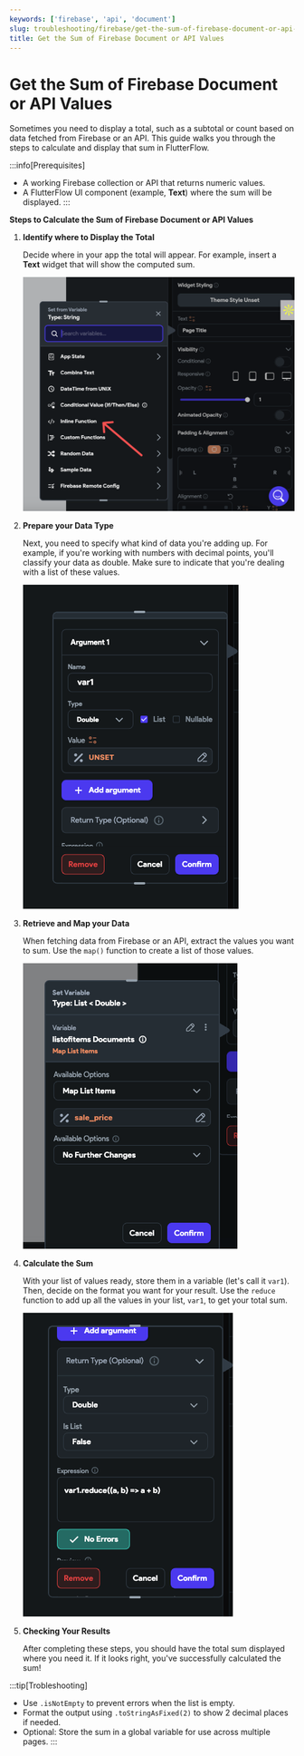 ```yaml
---
keywords: ['firebase', 'api', 'document']
slug: troubleshooting/firebase/get-the-sum-of-firebase-document-or-api-values
title: Get the Sum of Firebase Document or API Values
---
```

# Get the Sum of Firebase Document or API Values

Sometimes you need to display a total, such as a subtotal or count based on data fetched from Firebase or an API. This guide walks you through the steps to calculate and display that sum in FlutterFlow.

:::info[Prerequisites]
- A working Firebase collection or API that returns numeric values.
- A FlutterFlow UI component (example, **Text**) where the sum will be displayed.
:::

**Steps to Calculate the Sum of Firebase Document or API Values**

1. **Identify where to Display the Total**

    Decide where in your app the total will appear. For example, insert a **Text** widget that will show the computed sum.

    ![](../assets/20250430121219360101.png)

2. **Prepare your Data Type**

    Next, you need to specify what kind of data you're adding up. For example, if you're working with numbers with decimal points, you'll classify your data as double. Make sure to indicate that you're dealing with a list of these values.

    ![](../assets/20250430121219606895.png)


3. **Retrieve and Map your Data**

    When fetching data from Firebase or an API, extract the values you want to sum. Use the `map()` function to create a list of those values.

    ![](../assets/20250430121219871237.png)

4. **Calculate the Sum**

    With your list of values ready, store them in a variable (let's call it `var1`). Then, decide on the format you want for your result. Use the `reduce` function to add up all the values in your list, `var1`, to get your total sum.

    ![](../assets/20250430121220084430.png)

5. **Checking Your Results**

    After completing these steps, you should have the total sum displayed where you need it. If it looks right, you've successfully calculated the sum!

    [](../assets/20250430121220338400.png)

:::tip[Trobleshooting]
- Use `.isNotEmpty` to prevent errors when the list is empty.
- Format the output using `.toStringAsFixed(2)` to show 2 decimal places if needed.
- Optional: Store the sum in a global variable for use across multiple pages.
:::